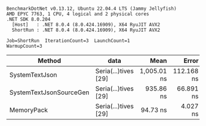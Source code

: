 ```

BenchmarkDotNet v0.13.12, Ubuntu 22.04.4 LTS (Jammy Jellyfish)
AMD EPYC 7763, 1 CPU, 4 logical and 2 physical cores
.NET SDK 8.0.204
  [Host]   : .NET 8.0.4 (8.0.424.16909), X64 RyuJIT AVX2
  ShortRun : .NET 8.0.4 (8.0.424.16909), X64 RyuJIT AVX2

Job=ShortRun  IterationCount=3  LaunchCount=1  
WarmupCount=3  

```
| Method                  | data                 | Mean        | Error      | StdDev   | Min         | Max         | Gen0   | Allocated |
|------------------------ |--------------------- |------------:|-----------:|---------:|------------:|------------:|-------:|----------:|
| SystemTextJson          | Seria(...)tives [29] | 1,005.01 ns | 112.168 ns | 6.148 ns | 1,001.32 ns | 1,012.11 ns | 0.0038 |     464 B |
| SystemTextJsonSourceGen | Seria(...)tives [29] |   935.86 ns |  66.891 ns | 3.667 ns |   932.53 ns |   939.79 ns | 0.0067 |     568 B |
| MemoryPack              | Seria(...)tives [29] |    94.73 ns |   4.027 ns | 0.221 ns |    94.56 ns |    94.98 ns | 0.0014 |     120 B |
